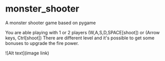 # monster_shooter
A monster shooter game based on pygame

You are able playing with 1 or 2 players (W,A,S,D,SPACE[shoot]) or (Arrow keys, Ctrl[shoot])
There are different level and it's possible to get some bonuses to upgrade the fire power.

![Alt text](image link)
